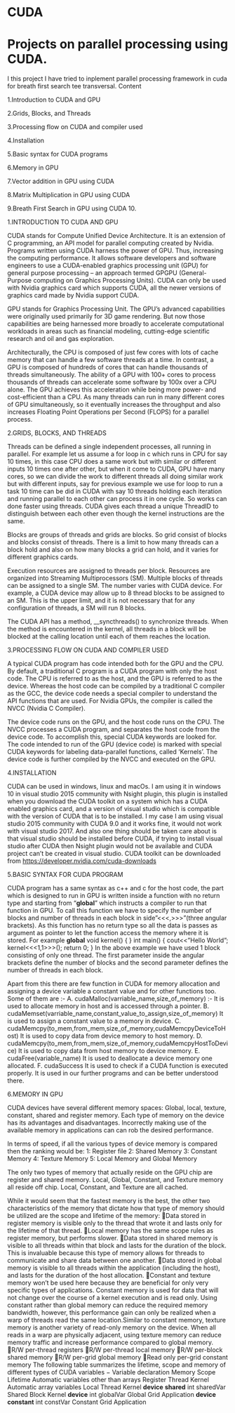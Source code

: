 # CUDA
# Projects on parallel processing using CUDA.
I this project I have tried to inplement parallel processing framework in cuda for breath first search tee transversal.
Content

1.Introduction to CUDA and GPU

2.Grids, Blocks, and Threads

3.Processing flow on CUDA and compiler used

4.Installation

5.Basic syntax for CUDA programs

6.Memory in GPU

7.Vector addition in GPU using CUDA

8.Matrix Multiplication in GPU using CUDA

9.Breath First Search in GPU using CUDA
10.

1.INTRODUCTION TO CUDA AND GPU

CUDA stands for Compute Unified Device Architecture. It is an extension of C programming, an API model for parallel computing created by Nvidia. Programs written using CUDA harness the power of GPU. Thus, increasing the computing performance. It allows software developers and software engineers to use a CUDA-enabled graphics processing unit (GPU) for general purpose processing – an approach termed GPGPU (General-Purpose computing on Graphics Processing Units). CUDA can only be used with Nvidia graphics card which supports CUDA, all the newer versions of graphics card made by Nvidia support CUDA.

GPU stands for Graphics Processing Unit. The GPU’s advanced capabilities were originally used primarily for 3D game rendering. But now those capabilities are being harnessed more broadly to accelerate computational workloads in areas such as financial modeling, cutting-edge scientific research and oil and gas exploration.

Architecturally, the CPU is composed of just few cores with lots of cache memory that can handle a few software threads at a time. In contrast, a GPU is composed of hundreds of cores that can handle thousands of threads simultaneously. The ability of a GPU with 100+ cores to process thousands of threads can accelerate some software by 100x over a CPU alone. The GPU achieves this acceleration while being more power- and cost-efficient than a CPU. As many threads can run in many different cores of GPU simultaneously, so it eventually increases the throughput and also increases Floating Point Operations per Second (FLOPS) for a parallel process.



2.GRIDS, BLOCKS, AND THREADS

Threads can be defined a single independent processes, all running in parallel. For example let us assume a for loop in c which runs in CPU for say 10 times, in this case CPU does a same work but with similar or different inputs 10 times one after other, but when it come to CUDA, GPU have many cores, so we can divide the work to different threads all doing similar work but with different inputs, say for previous example we use for loop to run a task 10 time can be did in CUDA with say 10 threads holding each iteration and running parallel to each other can process it in one cycle. So works can done faster using threads. CUDA gives each thread a unique ThreadID to distinguish between each other even though the kernel instructions are the same.

Blocks are groups of threads and grids are blocks. So grid consist of blocks and blocks consist of threads. There is a limit to how many threads can a block hold and also on how many blocks a grid can hold, and it varies for different graphics cards. 

Execution resources are assigned to threads per block. Resources are organized into Streaming Multiprocessors (SM). Multiple blocks of threads can be assigned to a single SM. The number varies with CUDA device. For example, a CUDA device may allow up to 8 thread blocks to be assigned to an SM. This is the upper limit, and it is not necessary that for any configuration of threads, a SM will run 8 blocks. 

The CUDA API has a method, __syncthreads() to synchronize threads. When the method is encountered in the kernel, all threads in a block will be blocked at the calling location until each of them reaches the location.

3.PROCESSING FLOW ON CUDA AND COMPILER USED

A typical CUDA program has code intended both for the GPU and the CPU. By default, a traditional C program is a CUDA program with only the host code. The CPU is referred to as the host, and the GPU is referred to as the device. Whereas the host code can be compiled by a traditional C compiler as the GCC, the device code needs a special compiler to understand the API functions that are used. For Nvidia GPUs, the compiler is called the NVCC (Nvidia C Compiler).

The device code runs on the GPU, and the host code runs on the CPU. The NVCC processes a CUDA program, and separates the host code from the device code. To accomplish this, special CUDA keywords are looked for. The code intended to run of the GPU (device code) is marked with special CUDA keywords for labeling data-parallel functions, called ‘Kernels’. The device code is further compiled by the NVCC and executed on the GPU.

4.INSTALLATION

CUDA can be used in windows, linux and macOs. I am using it in windows 10 in visual studio 2015 community with Nsight plugin, this plugin is installed when you download the CUDA toolkit on a system which has a CUDA enabled graphics card, and a version of visual studio which is compatible with the version of CUDA that is to be installed. I my case I am using visual studio 2015 community with CUDA 9.0 and it works fine, it would not work with visual studio 2017. And also one thing should be taken care about is that visual studio should be installed before CUDA, if trying to install visual studio after CUDA then Nsight plugin would not be available and CUDA project can’t be created in visual studio.
CUDA toolkit can be downloaded from https://developer.nvidia.com/cuda-downloads

5.BASIC SYNTAX FOR CUDA PROGRAM

CUDA program has a same syntax as c++ and c for the host code, the part which is designed to run in GPU is written inside a function with no return type and starting from “__global__” which instructs a compiler to run that function in GPU. 
To call this function we have to specify the number of blocks and number of threads in each block in side”<<<,>>>”(three angular brackets).
As this function has no return type so all the data is passes as argument as pointer to let the function access the memory where it is stored.
For example
__global__ void kernel()
{
}
int main()
{
cout<<”Hello World”;
kernel<<<1,1>>>();
return 0;
}
In the above example we have used 1 block consisting of only one thread. The first parameter inside the angular brackets define the number of blocks and the second parameter defines the number of threads in each block.

Apart from this there are few function in CUDA for memory allocation and assigning a device variable a constant value and for other functions too. Some of them are :-
   A. cudaMalloc(varriable_name,size_of_memory) :-
     It is used to allocate memory in host and is accessed through a pointer.
   B. cudaMemset(varriable_name,constant_value_to_assign,size_of_memory)
     It is used to assign a constant value to a memory in device.
   C. cudaMemcpy(to_mem,from_mem,size_of_memory,cudaMemcpyDeviceToHost) 
     It is used to copy data from device memory to host memory.
   D. cudaMemcpy(to_mem,from_mem,size_of_memory,cudaMemcpyHostToDevice) 
     It is used to copy data from host memory to device memory.
   E. cudaFree(variable_name)
     It is used to deallocate a device memory one allocated.
   F. cudaSuccess
     It is used to check if a CUDA function is executed properly. It is used in our further programs and can be better understood there. 

6.MEMORY IN GPU

CUDA devices have several different memory spaces: Global, local, texture, constant, shared and register memory. Each type of memory on the device has its advantages and disadvantages. Incorrectly making use of the available memory in applications can can rob the desired performance.

In terms of speed, if all the various types of device memory is compared then the ranking would be:
1: Register file
2: Shared Memory
3: Constant Memory
4: Texture Memory
5: Local Memory and Global Memory

The only two types of memory that actually reside on the GPU chip are register and shared memory. Local, Global, Constant, and Texture memory all reside off chip. Local, Constant, and Texture are all cached.

While it would seem that the fastest memory is the best, the other two characteristics of the memory that dictate how that type of memory should be utilized are the scope and lifetime of the memory:
Data stored in register memory is visible only to the thread that wrote it and lasts only for the lifetime of that thread.
Local memory has the same scope rules as register memory, but performs slower.
Data stored in shared memory is visible to all threads within that block and lasts for the duration of the block. This is invaluable because this type of memory allows for threads to communicate and share data between one another.
Data stored in global memory is visible to all threads within the application (including the host), and lasts for the duration of the host allocation.
Constant and texture memory won’t be used here because they are beneficial for only very specific types of applications. Constant memory is used for data that will not change over the course of a kernel execution and is read only. Using constant rather than global memory can reduce the required memory bandwidth, however, this performance gain can only be realized when a warp of threads read the same location.Similar to constant memory, texture memory is another variety of read-only memory on the device. When all reads in a warp are physically adjacent, using texture memory can reduce memory traffic and increase performance compared to global memory.
R/W per-thread registers
R/W per-thread local memory
R/W per-block shared memory
R/W per-grid global memory
Read only per-grid constant memory
The following table summarizes the lifetime, scope and memory of different types of CUDA variables −
Variable declaration	Memory	Scope	Lifetime
Automatic variables other than arrays	Register	Thread	Kernel
Automatic array variables	Local	Thread	Kernel
__device__ __shared__ int sharedVar	Shared	Block	Kernel
__device__ int globalVar	Global	Grid	Application
__device__ __constant__ int constVar	Constant	Grid	Application
